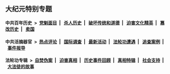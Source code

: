## 大纪元特别专题

#### 中共百年历史 &nbsp;>&nbsp; [党魁面目](indexes/nf1176107/README.md?04240430) &nbsp;| &nbsp; [杀人历史](indexes/nf1176106/README.md?04240430) &nbsp;| &nbsp; [破坏传统和道德](indexes/nf1176106/README.md?04240430) &nbsp;| &nbsp; [迫害文化精英](indexes/nf1176111/README.md?04240430) &nbsp;| &nbsp; [篡改历史](indexes/nf1176115/README.md?04240430) &nbsp;| &nbsp; [卖国](indexes/nf1176117/README.md?04240430) 

#### 中共活摘器官 &nbsp;>&nbsp; [热点评论](indexes/nf5879/README.md?04240430) &nbsp;| &nbsp; [国际调查](indexes/nf5947/README.md?04240430) &nbsp;| &nbsp; [最新活动](indexes/nf5883/README.md?04240430) &nbsp;| &nbsp; [法轮功遭遇](indexes/nf5881/README.md?04240430) &nbsp;| &nbsp; [追查案例](indexes/nf5880/README.md?04240430) &nbsp;| &nbsp; [事件报导](indexes/nf5877/README.md?04240430) 

#### 法轮功专辑 &nbsp;>&nbsp; [自焚伪案](indexes/nf5562/README.md?04240430) &nbsp;| &nbsp; [迫害真相](indexes/nf4379/README.md?04240430) &nbsp;| &nbsp; [历史事件回顾](indexes/nf5793/README.md?04240430) &nbsp;| &nbsp; [真相特辑](indexes/nf4389/README.md?04240430) &nbsp;| &nbsp; [社会支持](indexes/nf4386/README.md?04240430) &nbsp;| &nbsp; [大法徒的故事](indexes/nf1147481/README.md?04240430) 
